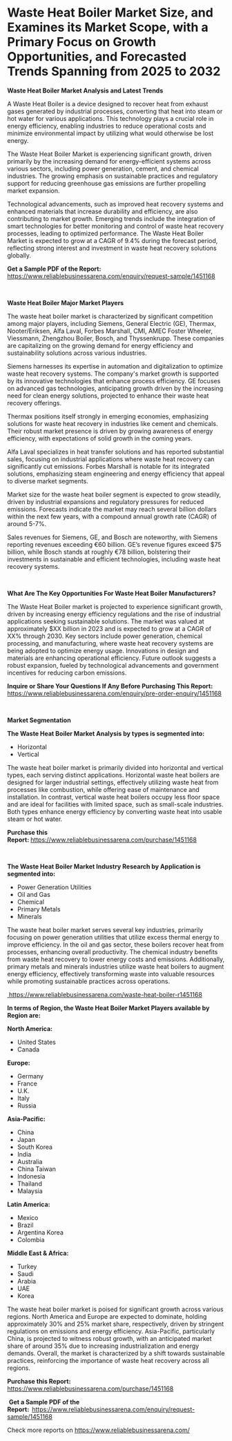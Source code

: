<p><h1>Waste Heat Boiler Market Size, and Examines its Market Scope, with a Primary Focus on Growth Opportunities, and Forecasted Trends Spanning from 2025 to 2032</h1></p><p><strong>Waste Heat Boiler Market Analysis and Latest Trends</strong></p>
<p><p>A Waste Heat Boiler is a device designed to recover heat from exhaust gases generated by industrial processes, converting that heat into steam or hot water for various applications. This technology plays a crucial role in energy efficiency, enabling industries to reduce operational costs and minimize environmental impact by utilizing what would otherwise be lost energy.</p><p>The Waste Heat Boiler Market is experiencing significant growth, driven primarily by the increasing demand for energy-efficient systems across various sectors, including power generation, cement, and chemical industries. The growing emphasis on sustainable practices and regulatory support for reducing greenhouse gas emissions are further propelling market expansion. </p><p>Technological advancements, such as improved heat recovery systems and enhanced materials that increase durability and efficiency, are also contributing to market growth. Emerging trends include the integration of smart technologies for better monitoring and control of waste heat recovery processes, leading to optimized performance. The Waste Heat Boiler Market is expected to grow at a CAGR of 9.4% during the forecast period, reflecting strong interest and investment in waste heat recovery solutions globally.</p></p>
<p><strong>Get a Sample PDF of the Report:&nbsp;</strong> <a href="https://www.reliablebusinessarena.com/enquiry/request-sample/1451168?utm_campaign=2390&utm_medium=2&utm_source=Github&utm_content=ia&utm_term=17022025&utm_id=waste-heat-boiler">https://www.reliablebusinessarena.com/enquiry/request-sample/1451168</a></p>
<p>&nbsp;</p>
<p><strong>Waste Heat Boiler Major Market Players</strong></p>
<p><p>The waste heat boiler market is characterized by significant competition among major players, including Siemens, General Electric (GE), Thermax, Nooter/Eriksen, Alfa Laval, Forbes Marshall, CMI, AMEC Foster Wheeler, Viessmann, Zhengzhou Boiler, Bosch, and Thyssenkrupp. These companies are capitalizing on the growing demand for energy efficiency and sustainability solutions across various industries.</p><p>Siemens harnesses its expertise in automation and digitalization to optimize waste heat recovery systems. The company's market growth is supported by its innovative technologies that enhance process efficiency. GE focuses on advanced gas technologies, anticipating growth driven by the increasing need for clean energy solutions, projected to enhance their waste heat recovery offerings.</p><p>Thermax positions itself strongly in emerging economies, emphasizing solutions for waste heat recovery in industries like cement and chemicals. Their robust market presence is driven by growing awareness of energy efficiency, with expectations of solid growth in the coming years.</p><p>Alfa Laval specializes in heat transfer solutions and has reported substantial sales, focusing on industrial applications where waste heat recovery can significantly cut emissions. Forbes Marshall is notable for its integrated solutions, emphasizing steam engineering and energy efficiency that appeal to diverse market segments.</p><p>Market size for the waste heat boiler segment is expected to grow steadily, driven by industrial expansions and regulatory pressures for reduced emissions. Forecasts indicate the market may reach several billion dollars within the next few years, with a compound annual growth rate (CAGR) of around 5-7%.</p><p>Sales revenues for Siemens, GE, and Bosch are noteworthy, with Siemens reporting revenues exceeding €60 billion. GE’s revenue figures exceed $75 billion, while Bosch stands at roughly €78 billion, bolstering their investments in sustainable and efficient technologies, including waste heat recovery systems.</p></p>
<p>&nbsp;</p>
<p><strong>What Are The Key Opportunities For Waste Heat Boiler Manufacturers?</strong></p>
<p><p>The Waste Heat Boiler market is projected to experience significant growth, driven by increasing energy efficiency regulations and the rise of industrial applications seeking sustainable solutions. The market was valued at approximately $XX billion in 2023 and is expected to grow at a CAGR of XX% through 2030. Key sectors include power generation, chemical processing, and manufacturing, where waste heat recovery systems are being adopted to optimize energy usage. Innovations in design and materials are enhancing operational efficiency. Future outlook suggests a robust expansion, fueled by technological advancements and government incentives for reducing carbon emissions.</p></p>
<p><strong>Inquire or Share Your Questions If Any Before Purchasing This Report:</strong> <a href="https://www.reliablebusinessarena.com/enquiry/pre-order-enquiry/1451168?utm_campaign=2390&utm_medium=2&utm_source=Github&utm_content=ia&utm_term=17022025&utm_id=waste-heat-boiler">https://www.reliablebusinessarena.com/enquiry/pre-order-enquiry/1451168</a></p>
<p>&nbsp;</p>
<p><strong>Market Segmentation</strong></p>
<p><strong>The Waste Heat Boiler Market Analysis by types is segmented into:</strong></p>
<p><ul><li>Horizontal</li><li>Vertical</li></ul></p>
<p><p>The waste heat boiler market is primarily divided into horizontal and vertical types, each serving distinct applications. Horizontal waste heat boilers are designed for larger industrial settings, effectively utilizing waste heat from processes like combustion, while offering ease of maintenance and installation. In contrast, vertical waste heat boilers occupy less floor space and are ideal for facilities with limited space, such as small-scale industries. Both types enhance energy efficiency by converting waste heat into usable steam or hot water.</p></p>
<p><strong>Purchase this Report:&nbsp;</strong><a href="https://www.reliablebusinessarena.com/purchase/1451168?utm_campaign=2390&utm_medium=2&utm_source=Github&utm_content=ia&utm_term=17022025&utm_id=waste-heat-boiler">https://www.reliablebusinessarena.com/purchase/1451168</a></p>
<p>&nbsp;</p>
<p><strong>The Waste Heat Boiler Market Industry Research by Application is segmented into:</strong></p>
<p><ul><li>Power Generation Utilities</li><li>Oil and Gas</li><li>Chemical</li><li>Primary Metals</li><li>Minerals</li></ul></p>
<p><p>The waste heat boiler market serves several key industries, primarily focusing on power generation utilities that utilize excess thermal energy to improve efficiency. In the oil and gas sector, these boilers recover heat from processes, enhancing overall productivity. The chemical industry benefits from waste heat recovery to lower energy costs and emissions. Additionally, primary metals and minerals industries utilize waste heat boilers to augment energy efficiency, effectively transforming waste into valuable resources while promoting sustainable practices across operations.</p></p>
<p><a href="https://www.reliablebusinessarena.com/waste-heat-boiler-r1451168?utm_campaign=2390&utm_medium=2&utm_source=Github&utm_content=ia&utm_term=17022025&utm_id=waste-heat-boiler">&nbsp;https://www.reliablebusinessarena.com/waste-heat-boiler-r1451168</a></p>
<p><strong>In terms of Region, the Waste Heat Boiler Market Players available by Region are:</strong></p>
<p>
    <p> <strong> North America: </strong>
        <ul>
            <li>United States</li>
            <li>Canada</li>
        </ul>
        </p> 
    <p> <strong> Europe: </strong>
        <ul>
            <li>Germany</li>
            <li>France</li>
            <li>U.K.</li>
            <li>Italy</li>
            <li>Russia</li>
        </ul>
        </p> 
    <p> <strong> Asia-Pacific: </strong>
        <ul>
            <li>China</li>
            <li>Japan</li>
            <li>South Korea</li>
            <li>India</li>
            <li>Australia</li>
            <li>China Taiwan</li>
            <li>Indonesia</li>
            <li>Thailand</li>
            <li>Malaysia</li>
        </ul>
        </p> 
    <p> <strong> Latin America: </strong>
        <ul>
            <li>Mexico</li>
            <li>Brazil</li>
            <li>Argentina Korea</li>
            <li>Colombia</li>
        </ul>
        </p> 
    <p> <strong> Middle East & Africa: </strong>
        <ul>
            <li>Turkey</li>
            <li>Saudi</li>
            <li>Arabia</li>
            <li>UAE</li>
            <li>Korea</li>
        </ul>
    </p>
    </p>
<p><p>The waste heat boiler market is poised for significant growth across various regions. North America and Europe are expected to dominate, holding approximately 30% and 25% market share, respectively, driven by stringent regulations on emissions and energy efficiency. Asia-Pacific, particularly China, is projected to witness robust growth, with an anticipated market share of around 35% due to increasing industrialization and energy demands. Overall, the market is characterized by a shift towards sustainable practices, reinforcing the importance of waste heat recovery across all regions.</p></p>
<p><strong>Purchase this Report: </strong><a href="https://www.reliablebusinessarena.com/purchase/1451168?utm_campaign=2390&utm_medium=2&utm_source=Github&utm_content=ia&utm_term=17022025&utm_id=waste-heat-boiler">https://www.reliablebusinessarena.com/purchase/1451168</a></p>
<p>&nbsp;<strong>Get a Sample PDF of the Report:&nbsp;&nbsp;</strong><a href="https://www.reliablebusinessarena.com/enquiry/request-sample/1451168?utm_campaign=2390&utm_medium=2&utm_source=Github&utm_content=ia&utm_term=17022025&utm_id=waste-heat-boiler">https://www.reliablebusinessarena.com/enquiry/request-sample/1451168</a></p>
<p><strong></strong></p>
<p>Check more reports on <a href="https://www.reliablebusinessarena.com/?utm_campaign=2390&utm_medium=2&utm_source=Github&utm_content=ia&utm_term=17022025&utm_id=waste-heat-boiler">https://www.reliablebusinessarena.com/</a></p>